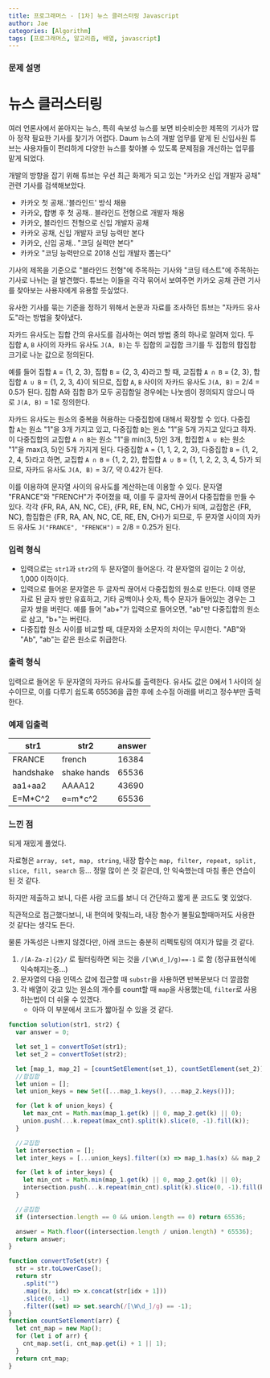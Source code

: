 ```yaml
---
title: 프로그래머스 - [1차] 뉴스 클러스터링 Javascript
author: Jae
categories: [Algorithm]
tags: [프로그래머스, 알고리즘, 배열, javascript]
---
```


### **문제 설명**

# **뉴스 클러스터링**

여러 언론사에서 쏟아지는 뉴스, 특히 속보성 뉴스를 보면 비슷비슷한 제목의 기사가 많아 정작 필요한 기사를 찾기가 어렵다. Daum 뉴스의 개발 업무를 맡게 된 신입사원 튜브는 사용자들이 편리하게 다양한 뉴스를 찾아볼 수 있도록 문제점을 개선하는 업무를 맡게 되었다.

개발의 방향을 잡기 위해 튜브는 우선 최근 화제가 되고 있는 "카카오 신입 개발자 공채" 관련 기사를 검색해보았다.

- 카카오 첫 공채..'블라인드' 방식 채용
- 카카오, 합병 후 첫 공채.. 블라인드 전형으로 개발자 채용
- 카카오, 블라인드 전형으로 신입 개발자 공채
- 카카오 공채, 신입 개발자 코딩 능력만 본다
- 카카오, 신입 공채.. "코딩 실력만 본다"
- 카카오 "코딩 능력만으로 2018 신입 개발자 뽑는다"

기사의 제목을 기준으로 "블라인드 전형"에 주목하는 기사와 "코딩 테스트"에 주목하는 기사로 나뉘는 걸 발견했다. 튜브는 이들을 각각 묶어서 보여주면 카카오 공채 관련 기사를 찾아보는 사용자에게 유용할 듯싶었다.

유사한 기사를 묶는 기준을 정하기 위해서 논문과 자료를 조사하던 튜브는 "자카드 유사도"라는 방법을 찾아냈다.

자카드 유사도는 집합 간의 유사도를 검사하는 여러 방법 중의 하나로 알려져 있다. 두 집합 `A`, `B` 사이의 자카드 유사도 `J(A, B)`는 두 집합의 교집합 크기를 두 집합의 합집합 크기로 나눈 값으로 정의된다.

예를 들어 집합 `A` = {1, 2, 3}, 집합 `B` = {2, 3, 4}라고 할 때, 교집합 `A ∩ B` = {2, 3}, 합집합 `A ∪ B` = {1, 2, 3, 4}이 되므로, 집합 `A`, `B` 사이의 자카드 유사도 `J(A, B)` = 2/4 = 0.5가 된다. 집합 A와 집합 B가 모두 공집합일 경우에는 나눗셈이 정의되지 않으니 따로 `J(A, B)` = 1로 정의한다.

자카드 유사도는 원소의 중복을 허용하는 다중집합에 대해서 확장할 수 있다. 다중집합 `A`는 원소 "1"을 3개 가지고 있고, 다중집합 `B`는 원소 "1"을 5개 가지고 있다고 하자. 이 다중집합의 교집합 `A ∩ B`는 원소 "1"을 min(3, 5)인 3개, 합집합 `A ∪ B`는 원소 "1"을 max(3, 5)인 5개 가지게 된다. 다중집합 `A` = {1, 1, 2, 2, 3}, 다중집합 `B` = {1, 2, 2, 4, 5}라고 하면, 교집합 `A ∩ B` = {1, 2, 2}, 합집합 `A ∪ B` = {1, 1, 2, 2, 3, 4, 5}가 되므로, 자카드 유사도 `J(A, B)` = 3/7, 약 0.42가 된다.

이를 이용하여 문자열 사이의 유사도를 계산하는데 이용할 수 있다. 문자열 "FRANCE"와 "FRENCH"가 주어졌을 때, 이를 두 글자씩 끊어서 다중집합을 만들 수 있다. 각각 {FR, RA, AN, NC, CE}, {FR, RE, EN, NC, CH}가 되며, 교집합은 {FR, NC}, 합집합은 {FR, RA, AN, NC, CE, RE, EN, CH}가 되므로, 두 문자열 사이의 자카드 유사도 `J("FRANCE", "FRENCH")` = 2/8 = 0.25가 된다.

### **입력 형식**

- 입력으로는 `str1`과 `str2`의 두 문자열이 들어온다. 각 문자열의 길이는 2 이상, 1,000 이하이다.
- 입력으로 들어온 문자열은 두 글자씩 끊어서 다중집합의 원소로 만든다. 이때 영문자로 된 글자 쌍만 유효하고, 기타 공백이나 숫자, 특수 문자가 들어있는 경우는 그 글자 쌍을 버린다. 예를 들어 "ab+"가 입력으로 들어오면, "ab"만 다중집합의 원소로 삼고, "b+"는 버린다.
- 다중집합 원소 사이를 비교할 때, 대문자와 소문자의 차이는 무시한다. "AB"와 "Ab", "ab"는 같은 원소로 취급한다.

### **출력 형식**

입력으로 들어온 두 문자열의 자카드 유사도를 출력한다. 유사도 값은 0에서 1 사이의 실수이므로, 이를 다루기 쉽도록 65536을 곱한 후에 소수점 아래를 버리고 정수부만 출력한다.

### **예제 입출력**

| str1      | str2        | answer |
| --------- | ----------- | ------ |
| FRANCE    | french      | 16384  |
| handshake | shake hands | 65536  |
| aa1+aa2   | AAAA12      | 43690  |
| E=M\*C^2  | e=m\*c^2    | 65536  |

### 느낀 점

되게 재밌게 풀었다.

자료형은 `array, set, map, string`, 내장 함수는 `map, filter, repeat, split, slice, fill, search` 등... 정말 많이 쓴 것 같은데, 안 익숙했는데 마침 좋은 연습이 된 것 같다.

하지만 제출하고 보니, 다른 사람 코드를 보니 더 간단하고 짧게 푼 코드도 몇 있었다.

직관적으로 접근했다보니, 내 편의에 맞춰느라, 내장 함수가 불필요할때마저도 사용한 것 같다는 생각도 든다.

물론 가독성은 나쁘지 않겠다만, 아래 코드는 충분히 리펙토링의 여지가 많을 것 같다.

1. `/[A-Za-z]{2}/` 로 필터링하면 되는 것을 `/[\W\d_]/g)==-1` 로 함 (정규표현식에 익숙해지는중...)
2. 문자열의 다음 인덱스 값에 접근할 때 `substr`을 사용하면 반복문보다 더 깔끔함
3. 각 배열이 갖고 있는 원소의 개수를 count할 때 `map`을 사용했는데, `filter`로 사용하는법이 더 쉬울 수 있겠다.
   - 아마 이 부분에서 코드가 짧아질 수 있을 것 같다.

```javascript
function solution(str1, str2) {
  var answer = 0;

  let set_1 = convertToSet(str1);
  let set_2 = convertToSet(str2);

  let [map_1, map_2] = [countSetElement(set_1), countSetElement(set_2)];
  //합집합
  let union = [];
  let union_keys = new Set([...map_1.keys(), ...map_2.keys()]);

  for (let k of union_keys) {
    let max_cnt = Math.max(map_1.get(k) || 0, map_2.get(k) || 0);
    union.push(...k.repeat(max_cnt).split(k).slice(0, -1).fill(k));
  }

  //교집합
  let intersection = [];
  let inter_keys = [...union_keys].filter((x) => map_1.has(x) && map_2.has(x));

  for (let k of inter_keys) {
    let min_cnt = Math.min(map_1.get(k) || 0, map_2.get(k) || 0);
    intersection.push(...k.repeat(min_cnt).split(k).slice(0, -1).fill(k));
  }

  //공집합
  if (intersection.length == 0 && union.length == 0) return 65536;

  answer = Math.floor((intersection.length / union.length) * 65536);
  return answer;
}

function convertToSet(str) {
  str = str.toLowerCase();
  return str
    .split("")
    .map((x, idx) => x.concat(str[idx + 1]))
    .slice(0, -1)
    .filter((set) => set.search(/[\W\d_]/g) == -1);
}
function countSetElement(arr) {
  let cnt_map = new Map();
  for (let i of arr) {
    cnt_map.set(i, cnt_map.get(i) + 1 || 1);
  }
  return cnt_map;
}
```
